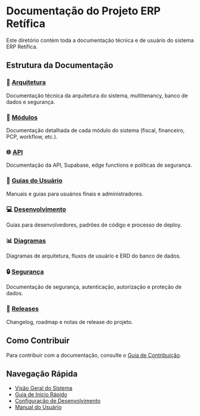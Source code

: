 # Documentação do Projeto ERP Retífica

Este diretório contém toda a documentação técnica e de usuário do sistema ERP Retífica.

## Estrutura da Documentação

### 📐 [Arquitetura](./architecture/)
Documentação técnica da arquitetura do sistema, multitenancy, banco de dados e segurança.

### 🔧 [Módulos](./modules/)
Documentação detalhada de cada módulo do sistema (fiscal, financeiro, PCP, workflow, etc.).

### 🌐 [API](./api/)
Documentação da API, Supabase, edge functions e políticas de segurança.

### 👥 [Guias do Usuário](./user-guides/)
Manuais e guias para usuários finais e administradores.

### 💻 [Desenvolvimento](./development/)
Guias para desenvolvedores, padrões de código e processo de deploy.

### 📊 [Diagramas](./diagrams/)
Diagramas de arquitetura, fluxos de usuário e ERD do banco de dados.

### 🔒 [Segurança](./security/)
Documentação de segurança, autenticação, autorização e proteção de dados.

### 📝 [Releases](./releases/)
Changelog, roadmap e notas de release do projeto.

## Como Contribuir

Para contribuir com a documentação, consulte o [Guia de Contribuição](./development/contributing.md).

## Navegação Rápida

- [Visão Geral do Sistema](./architecture/system-overview.md)
- [Guia de Início Rápido](./user-guides/getting-started.md)
- [Configuração de Desenvolvimento](./development/setup-guide.md)
- [Manual do Usuário](./user-guides/user-manual.md)